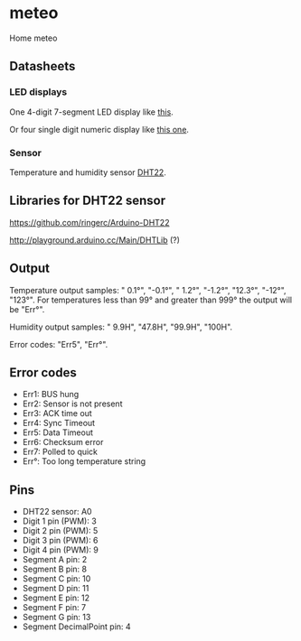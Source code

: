 # meteo
Home meteo

## Datasheets
### LED displays
One 4-digit 7-segment LED display like [this](http://www.kingbrightusa.com/images/catalog/SPEC/CA56-12SRWA.pdf).

Or four single digit numeric display like [this one](http://files.amperka.ru/datasheets/SC56-11.pdf).

### Sensor
Temperature and humidity sensor [DHT22](https://www.adafruit.com/datasheets/DHT22.pdf).

## Libraries for DHT22 sensor

https://github.com/ringerc/Arduino-DHT22

http://playground.arduino.cc/Main/DHTLib (?)

## Output
Temperature output samples: " 0.1°", "-0.1°", " 1.2°", "-1.2°", "12.3°", "-12°", "123°". For temperatures less than 99° and greater than 999° the output will be "Err°".

Humidity output samples: " 9.9H", "47.8H", "99.9H", "100H".

Error codes: "Err5", "Err°".

## Error codes
* Err1: BUS hung
* Err2: Sensor is not present
* Err3: ACK time out
* Err4: Sync Timeout
* Err5: Data Timeout
* Err6: Checksum error
* Err7: Polled to quick
* Err°: Too long temperature string

## Pins
* DHT22 sensor: A0
* Digit 1 pin (PWM): 3
* Digit 2 pin (PWM): 5
* Digit 3 pin (PWM): 6
* Digit 4 pin (PWM): 9
* Segment A pin: 2
* Segment B pin: 8
* Segment C pin: 10
* Segment D pin: 11
* Segment E pin: 12
* Segment F pin: 7
* Segment G pin: 13
* Segment DecimalPoint pin: 4
